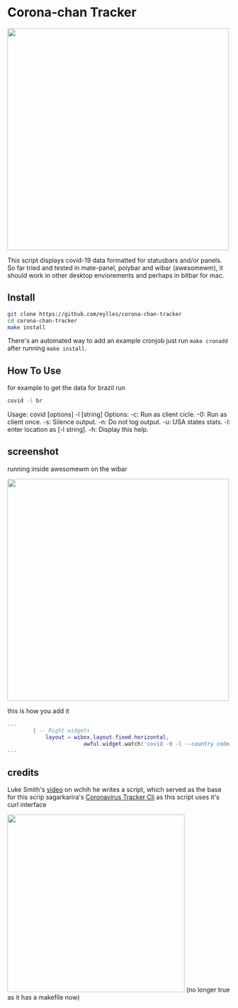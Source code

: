 # Corona-chan Tracker

<img src="https://i.kym-cdn.com/photos/images/original/001/716/682/936.png" width="500">

This script displays covid-19 data formatted for statusbars and/or panels.
So far tried and tested in mate-panel, polybar and wibar (awesomewm), it should work in other desktop enviorements and perhaps in bitbar for mac.

## Install

```sh
git clone https://github.com/eylles/corona-chan-tracker
cd corona-chan-tracker
make install
```

There's an automated way to add an example cronjob just run ```make cronadd``` after running ```make install```.

## How To Use

for example to get the data for brazil run

```sh
covid -l br
```

Usage: covid [options] -l [string]
Options:
   -c: Run as client cicle.
        -0: Run as client once.
   -s: Silence output.
   -n: Do not log output.
   -u: USA states stats.
   -l: enter location as [-l string].
   -h: Display this help.

## screenshot

running inside awesomewm on the wibar

<img src="./screenshot.png" width="500">

this is how you add it

```lua
...
        { -- Right widgets
            layout = wibox.layout.fixed.horizontal,
						awful.widget.watch('covid -0 -l --country code--', 180),
...
```

## credits

Luke Smith's [video](https://www.youtube.com/watch?v=cQ03v4d3QEo) on wchih he writes a script, which served as the base for this scrip
sagarkarira's [Coronavirus Tracker Cli](https://github.com/sagarkarira/coronavirus-tracker-cli) as this script uses it's curl interface

<img src="./posixshellmeme.png" width="400">
(no longer true as it has a makefile now)
